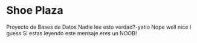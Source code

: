 # Shoe Plaza
Proyecto de Bases de Datos
Nadie lee esto verdad?-yatio
Nope
well nice I guess
Si estas leyendo este mensaje eres un NOOB!